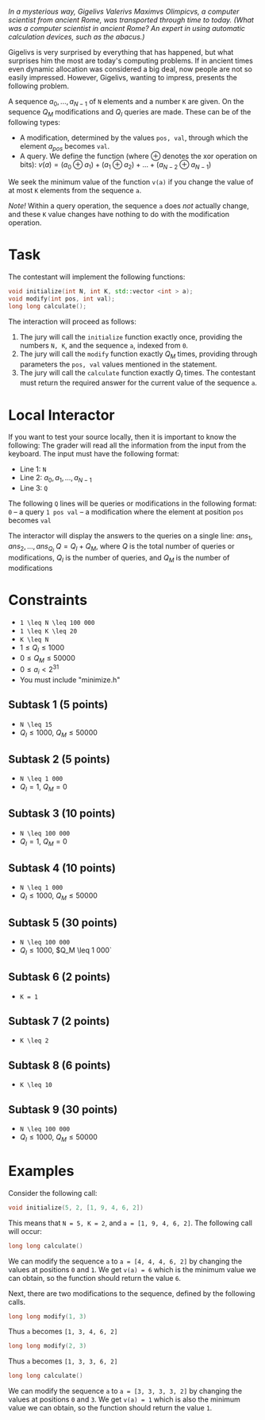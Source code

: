 
*In a mysterious way, Gigelivs Valerivs Maximvs Olimpicvs, a computer scientist from ancient Rome, was transported through time to today. (What was a computer scientist in ancient Rome? An expert in using automatic calculation devices, such as the abacus.)*

Gigelivs is very surprised by everything that has happened, but what surprises him the most are today's computing problems. If in ancient times even dynamic allocation was considered a big deal, now people are not so easily impressed. However, Gigelivs, wanting to impress, presents the following problem.

A sequence $a_0, ... , a_{N-1}$ of `N` elements and a number `K` are given. On the sequence $Q_M$ modifications and $Q_I$ queries are made. These can be of the following types:
* A modification, determined by the values `pos, val`, through which the element $a_{pos}$ becomes `val`.
* A query. We define the function (where $\oplus$ denotes the xor operation on bits): $v(a) = (a_0 \oplus a_1) + (a_1 \oplus a_2) + ... + (a_{N-2} \oplus a_{N-1})$

We seek the minimum value of the function `v(a)` if you change the value of at most `K` elements from the sequence `a`.

*Note!* Within a query operation, the sequence `a` does *not* actually change, and these `K` value changes have nothing to do with the modification operation.

# Task
The contestant will implement the following functions:

```cpp
void initialize(int N, int K, std::vector <int > a);
void modify(int pos, int val);
long long calculate();
```

The interaction will proceed as follows:
1. The jury will call the `initialize` function exactly once, providing the numbers `N, K`, and the sequence `a`, indexed from `0`.
2. The jury will call the `modify` function exactly $Q_M$ times, providing through parameters the `pos, val` values mentioned in the statement.
3. The jury will call the `calculate` function exactly $Q_I$ times. The contestant must return the required answer for the current value of the sequence `a`.

# Local Interactor
If you want to test your source locally, then it is important to know the following:
The grader will read all the information from the input from the keyboard.
The input must have the following format:
* Line 1: `N`
* Line 2: $a_0, a_1,... , a_{N-1}$
* Line 3: `Q`

The following `Q` lines will be queries or modifications in the following format:
`0` – a query
`1 pos val` – a modification where the element at position `pos` becomes `val`

The interactor will display the answers to the queries on a single line: $ans_1, ans_2, ..., ans_{Q_I}$ 
$Q = Q_I + Q_M$, where $Q$ is the total number of queries or modifications, $Q_I$ is the number of queries, and $Q_M$ is the number of modifications

# Constraints
* `1 \leq N \leq 100 000`
* `1 \leq K \leq 20`
* `K \leq N`
* $1 \leq Q_I \leq 1000$
* $0 \leq Q_M \leq 50 000$
* $0 \leq a_i < 2^{31}$
* You must include "minimize.h"

## Subtask 1 (5 points)
* `N \leq 15`
* $Q_I \leq 1000$, $Q_M \leq 50 000$
## Subtask 2 (5 points)
* `N \leq 1 000`
* $Q_I = 1$, $Q_M = 0$
## Subtask 3 (10 points)
* `N \leq 100 000`
* $Q_I = 1$, $Q_M = 0$
## Subtask 4 (10 points)
* `N \leq 1 000`
* $Q_I \leq 1000$, $Q_M \leq 50 000$
## Subtask 5 (30 points)
* `N \leq 100 000`
* $Q_I \leq 1000$, $Q_M \leq 1 000`
## Subtask 6 (2 points)
* `K = 1`
## Subtask 7 (2 points)
* `K \leq 2`
## Subtask 8 (6 points)
* `K \leq 10`
## Subtask 9 (30 points)
* `N \leq 100 000`
* $Q_I \leq 1000$, $Q_M \leq 50 000$

# Examples
Consider the following call:

```cpp
void initialize(5, 2, [1, 9, 4, 6, 2])
```

This means that `N = 5, K = 2`, and `a = [1, 9, 4, 6, 2]`. The following call will occur:

```cpp
long long calculate()
```

We can modify the sequence `a` to `a = [4, 4, 4, 6, 2]` by changing the values at positions `0` and `1`. We get `v(a) = 6` which is the minimum value we can obtain, so the function should return the value `6`.

Next, there are two modifications to the sequence, defined by the following calls.

```cpp
long long modify(1, 3)
```

Thus `a` becomes `[1, 3, 4, 6, 2]`

```cpp
long long modify(2, 3)
```

Thus `a` becomes `[1, 3, 3, 6, 2]`

```cpp
long long calculate()
```

We can modify the sequence `a` to `a = [3, 3, 3, 3, 2]` by changing the values at positions `0` and `3`. We get `v(a) = 1` which is also the minimum value we can obtain, so the function should return the value `1`.
